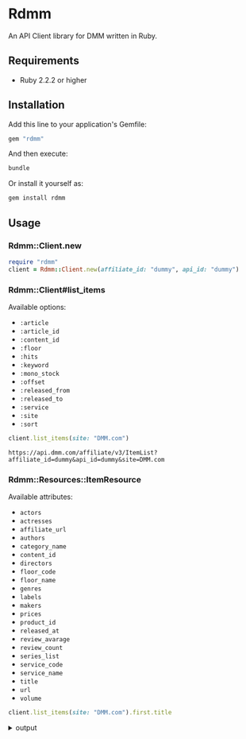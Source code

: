 # Rdmm

An API Client library for DMM written in Ruby.

## Requirements

- Ruby 2.2.2 or higher

## Installation

Add this line to your application's Gemfile:

```ruby
gem "rdmm"
```

And then execute:

```bash
bundle
```

Or install it yourself as:

```bash
gem install rdmm
```

## Usage

### Rdmm::Client.new

```ruby
require "rdmm"
client = Rdmm::Client.new(affiliate_id: "dummy", api_id: "dummy")
```

### Rdmm::Client#list_items

Available options:

- `:article`
- `:article_id`
- `:content_id`
- `:floor`
- `:hits`
- `:keyword`
- `:mono_stock`
- `:offset`
- `:released_from`
- `:released_to`
- `:service`
- `:site`
- `:sort`

```ruby
client.list_items(site: "DMM.com")
```

`https://api.dmm.com/affiliate/v3/ItemList?affiliate_id=dummy&api_id=dummy&site=DMM.com`

### Rdmm::Resources::ItemResource

Available attributes:

- `actors`
- `actresses`
- `affiliate_url`
- `authors`
- `category_name`
- `content_id`
- `directors`
- `floor_code`
- `floor_name`
- `genres`
- `labels`
- `makers`
- `prices`
- `product_id`
- `released_at`
- `review_avarage`
- `review_count`
- `series_list`
- `service_code`
- `service_name`
- `title`
- `url`
- `volume`

```ruby
client.list_items(site: "DMM.com").first.title
```

<details>
<summary>output</summary>

```ruby
"キングダム"
```

</details>
